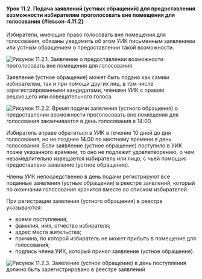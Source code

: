 #### Урок 11.2. Подача заявлений (устных обращений) для предоставления возможности избирателям проголосовать вне помещения для голосования {#lesson-4.11.2}

Избиратели, имеющие право голосовать вне помещения для голосования, обязаны уведомить об этом УИК письменным заявлением или устным обращением о предоставлении такой возможности.

![Рисунок 11.2.1. Заявление о предоставлении возможности проголосовать вне помещения для голосования ](./4.11.2.1.png)

Заявление (устное обращение) может быть подано как самим избирателем, так и при помощи других лиц, в том числе зарегистрированными кандидатами, членами УИК с правом решающего или совещательного голоса.

![Рисунок 11.2.2. Время подачи заявления (устного обращения) о предоставлении возможности проголосовать вне помещения для голосования заканчивается в день голосования в 14:00 ](./4.11.2.2.png)

Избиратель вправе обратиться в УИК в течение 10 дней до дня голосования, но не позднее 14.00 по местному времени в день голосования.
Если заявление (устное обращение) поступило в УИК позже указанного времени, то оно не подлежит удовлетворению, о чем незамедлительно извещается избиратель или лицо, с чьей помощью предоставлено заявление (устное обращение).

Члены УИК непосредственно в день подачи регистрируют все поданные заявления (устные обращения) в реестре заявлений, который по окончании голосования хранится вместе со списком избирателей.

При регистрации заявления (устного обращения) в реестре указываются:

- время поступления;
- фамилия, имя, отчество избирателя;
- адрес места жительства;
- причина, по которой избиратель не может прибыть в помещение для голосования;
- подпись члена УИК, который принял  заявление (устное обращение).

![Рисунок 11.2.3. Заявление (устное обращение) в день поступления должно быть зарегистрировано в реестре заявлений ](./4.11.2.3.png)
